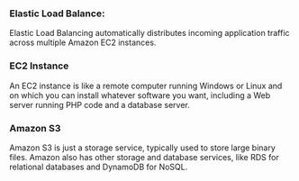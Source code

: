 

### Elastic Load Balance:
Elastic Load Balancing automatically distributes incoming application traffic across multiple Amazon EC2 instances.

### EC2 Instance
An EC2 instance is like a remote computer running Windows or Linux and on which you can install whatever software you want, including a Web server running PHP code and a database server.

### Amazon S3
Amazon S3 is just a storage service, typically used to store large binary files. Amazon also has other storage and database services, like RDS for relational databases and DynamoDB for NoSQL.
